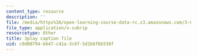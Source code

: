 ```yaml
---
content_type: resource
description: ''
file: /media/https%3A/open-learning-course-data-rc.s3.amazonaws.com/3-60-symmetry-structure-and-tensor-properties-of-materials-fall-2005/c9d00794b647c41a3c6f5d1b6f6b538f_THTQT2aykaA.srt
file_type: application/x-subrip
resourcetype: Other
title: 3play caption file
uid: c9d00794-b647-c41a-3c6f-5d1b6f6b538f
---
```

